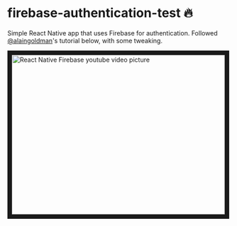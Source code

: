 # firebase-authentication-test 🔥

Simple React Native app that uses Firebase for authentication. Followed [@alaingoldman](https://github.com/alaingoldman)'s tutorial below, with some tweaking.


<a href="http://www.youtube.com/watch?feature=player_embedded&v=LaD5_I_HNHA
" target="_blank"><img src="http://img.youtube.com/vi/LaD5_I_HNHA/0.jpg" 
alt="React Native Firebase youtube video picture" width="480" height="360" border="10" /></a>
